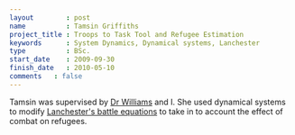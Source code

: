 ```yaml
---
layout        : post
name          : Tamsin Griffiths
project_title : Troops to Task Tool and Refugee Estimation
keywords      : System Dynamics, Dynamical systems, Lanchester
type          : BSc.
start_date    : 2009-09-30
finish_date   : 2010-05-10
comments   : false
---
```


Tamsin was supervised by [Dr Williams](http://www.cardiff.ac.uk/maths/contactsandpeople/profiles/williamsje.html) and I. She used dynamical systems to modify [Lanchester's battle equations](http://en.wikipedia.org/wiki/Lanchester's_laws) to take in to account the effect of combat on refugees.
